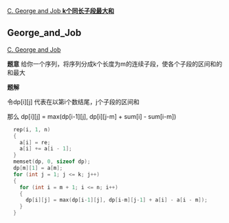 [C. George and Job **k个同长子段最大和**](#George_and_Job)

## George_and_Job

[C. George and Job](https://codeforces.com/problemset/problem/467/C)

**题意**
给你一个序列，将序列分成k个长度为m的连续子段，使各个子段的区间和的和最大

**题解**

令dp[i][j] 代表在以第i个数结尾，j个子段的区间和

那么 dp[i][j] = max(dp[i-1][j], dp[i][j-m] + sum[i] - sum[i-m])

```c++
  rep(i, 1, n)
  {
    a[i] = re;
    a[i] += a[i - 1];
  }
  memset(dp, 0, sizeof dp);
  dp[m][1] = a[m];  
  for (int j = 1; j <= k; j++)
  {
    for (int i = m + 1; i <= n; i++)
    {
      dp[i][j] = max(dp[i-1][j], dp[i-m][j-1] + a[i] - a[i - m]);
    }
  }
```
